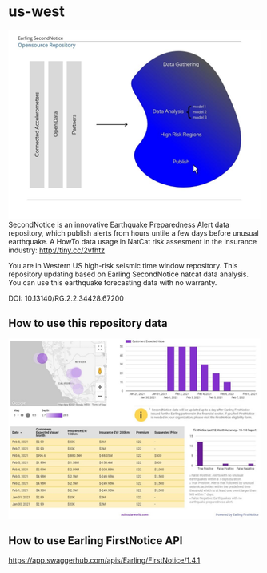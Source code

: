 # us-west
![Earling Open Data](https://github.com/earling/us-west/blob/main/img/earling-data-diagram.jpg?raw=true)
SecondNotice is an innovative Earthquake Preparedness Alert data repository, which publish alerts from hours untile a few days before unusual earthquake. A HowTo data usage in NatCat risk assesment in the insurance industry: 
http://tiny.cc/2vfhtz

You are in Western US high-risk seismic time window repository. This repository updating based on Earling SecondNotice natcat data analysis. You can use this earthquake forecasting data with no warranty.

DOI: 10.13140/RG.2.2.34428.67200

## How to use this repository data

![Earling SecondNotice Open Dashboard](https://github.com/earling/us-west/blob/main/img/secondnotice-parametric-dashboard.jpg?raw=true)

## How to use Earling FirstNotice API
https://app.swaggerhub.com/apis/Earling/FirstNotice/1.4.1